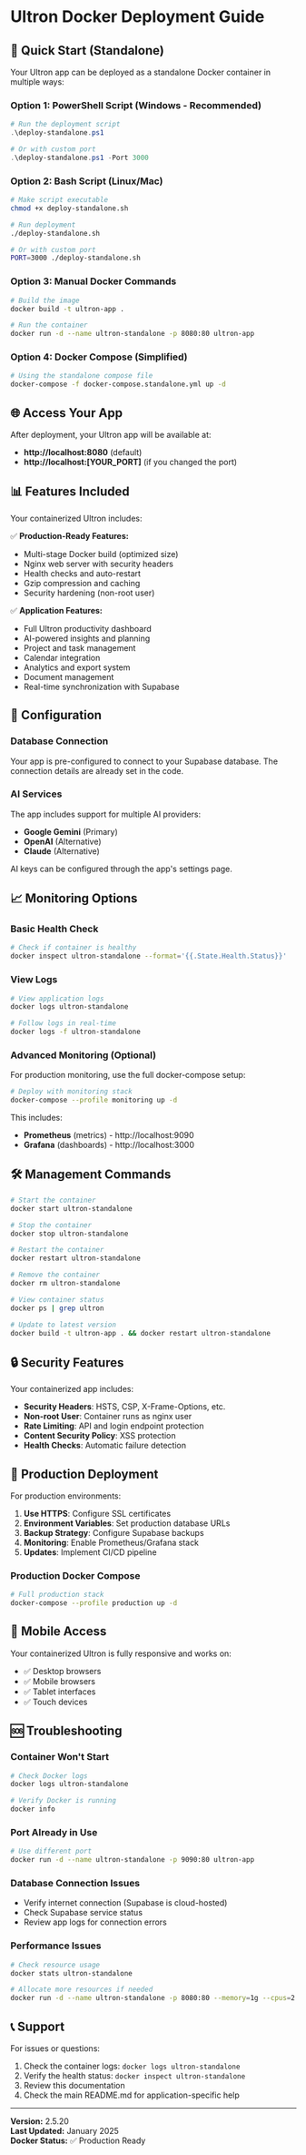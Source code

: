 # Ultron Docker Deployment Guide

## 🚀 Quick Start (Standalone)

Your Ultron app can be deployed as a standalone Docker container in multiple ways:

### Option 1: PowerShell Script (Windows - Recommended)
```powershell
# Run the deployment script
.\deploy-standalone.ps1

# Or with custom port
.\deploy-standalone.ps1 -Port 3000
```

### Option 2: Bash Script (Linux/Mac)
```bash
# Make script executable
chmod +x deploy-standalone.sh

# Run deployment
./deploy-standalone.sh

# Or with custom port
PORT=3000 ./deploy-standalone.sh
```

### Option 3: Manual Docker Commands
```bash
# Build the image
docker build -t ultron-app .

# Run the container
docker run -d --name ultron-standalone -p 8080:80 ultron-app
```

### Option 4: Docker Compose (Simplified)
```bash
# Using the standalone compose file
docker-compose -f docker-compose.standalone.yml up -d
```

## 🌐 Access Your App

After deployment, your Ultron app will be available at:
- **http://localhost:8080** (default)
- **http://localhost:[YOUR_PORT]** (if you changed the port)

## 📊 Features Included

Your containerized Ultron includes:

✅ **Production-Ready Features:**
- Multi-stage Docker build (optimized size)
- Nginx web server with security headers
- Health checks and auto-restart
- Gzip compression and caching
- Security hardening (non-root user)

✅ **Application Features:**
- Full Ultron productivity dashboard
- AI-powered insights and planning
- Project and task management
- Calendar integration
- Analytics and export system
- Document management
- Real-time synchronization with Supabase

## 🔧 Configuration

### Database Connection
Your app is pre-configured to connect to your Supabase database. The connection details are already set in the code.

### AI Services
The app includes support for multiple AI providers:
- **Google Gemini** (Primary)
- **OpenAI** (Alternative)  
- **Claude** (Alternative)

AI keys can be configured through the app's settings page.

## 📈 Monitoring Options

### Basic Health Check
```bash
# Check if container is healthy
docker inspect ultron-standalone --format='{{.State.Health.Status}}'
```

### View Logs
```bash
# View application logs
docker logs ultron-standalone

# Follow logs in real-time
docker logs -f ultron-standalone
```

### Advanced Monitoring (Optional)
For production monitoring, use the full docker-compose setup:
```bash
# Deploy with monitoring stack
docker-compose --profile monitoring up -d
```

This includes:
- **Prometheus** (metrics) - http://localhost:9090
- **Grafana** (dashboards) - http://localhost:3000

## 🛠️ Management Commands

```bash
# Start the container
docker start ultron-standalone

# Stop the container  
docker stop ultron-standalone

# Restart the container
docker restart ultron-standalone

# Remove the container
docker rm ultron-standalone

# View container status
docker ps | grep ultron

# Update to latest version
docker build -t ultron-app . && docker restart ultron-standalone
```

## 🔒 Security Features

Your containerized app includes:

- **Security Headers**: HSTS, CSP, X-Frame-Options, etc.
- **Non-root User**: Container runs as nginx user
- **Rate Limiting**: API and login endpoint protection
- **Content Security Policy**: XSS protection
- **Health Checks**: Automatic failure detection

## 🚀 Production Deployment

For production environments:

1. **Use HTTPS**: Configure SSL certificates
2. **Environment Variables**: Set production database URLs
3. **Backup Strategy**: Configure Supabase backups
4. **Monitoring**: Enable Prometheus/Grafana stack
5. **Updates**: Implement CI/CD pipeline

### Production Docker Compose
```bash
# Full production stack
docker-compose --profile production up -d
```

## 📱 Mobile Access

Your containerized Ultron is fully responsive and works on:
- ✅ Desktop browsers
- ✅ Mobile browsers  
- ✅ Tablet interfaces
- ✅ Touch devices

## 🆘 Troubleshooting

### Container Won't Start
```bash
# Check Docker logs
docker logs ultron-standalone

# Verify Docker is running
docker info
```

### Port Already in Use
```bash
# Use different port
docker run -d --name ultron-standalone -p 9090:80 ultron-app
```

### Database Connection Issues
- Verify internet connection (Supabase is cloud-hosted)
- Check Supabase service status
- Review app logs for connection errors

### Performance Issues
```bash
# Check resource usage
docker stats ultron-standalone

# Allocate more resources if needed
docker run -d --name ultron-standalone -p 8080:80 --memory=1g --cpus=2 ultron-app
```

## 📞 Support

For issues or questions:
1. Check the container logs: `docker logs ultron-standalone`
2. Verify the health status: `docker inspect ultron-standalone`
3. Review this documentation
4. Check the main README.md for application-specific help

---

**Version:** 2.5.20  
**Last Updated:** January 2025  
**Docker Status:** ✅ Production Ready 